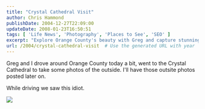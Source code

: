 ```yaml
---
title: "Crystal Cathedral Visit"
author: Chris Hammond
publishDate: 2004-12-27T22:09:00
updateDate: 2008-01-23T16:50:51
tags: [ 'Life News', 'Photography', 'Places to See', 'SEO' ]
excerpt: "Explore Orange County's beauty with Greg and capture stunning photos at the Crystal Cathedral. Stay tuned for the photos and a surprising encounter!"
url: /2004/crystal-cathedral-visit  # Use the generated URL with year
---
```

<P>Greg and I drove around Orange County today a bit, went to the Crystal Cathedral to take some photos of the outside. I'll have those outsite photos posted later on.</P> <P>While driving we saw this idiot.</P><IMG src="/gallery/photos/40/5460.aspx">


